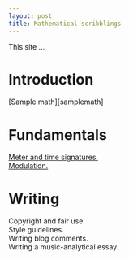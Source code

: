 ```yaml
---
layout: post
title: Mathematical scribblings
---
```



This site ...




# Introduction #
[Sample math][samplemath]




# Fundamentals #

[Meter and time signatures.][meter]  
[Modulation.][modulation]





# Writing #

Copyright and fair use.  
Style guidelines.  
Writing blog comments.  
Writing a music-analytical essay.  




[meter]: meter.html
[modulation]: Modulation.md

